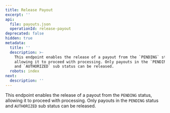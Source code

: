 ```yaml
---
title: Release Payout
excerpt: ''
api:
  file: payouts.json
  operationId: release-payout
deprecated: false
hidden: true
metadata:
  title: ''
  description: >-
    This endpoint enables the release of a payout from the `PENDING` status,
    allowing it to proceed with processing. Only payouts in the `PENDING` status
    and `AUTHORIZED` sub status can be released.
  robots: index
next:
  description: ''
---
```

This endpoint enables the release of a payout from the `PENDING` status, allowing it to proceed with processing. Only payouts in the `PENDING` status and `AUTHORIZED` sub status can be released.